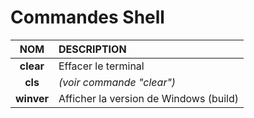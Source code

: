 # Commandes Shell

|NOM|DESCRIPTION|
|:--:|:--|
|**clear**|Effacer le terminal|
|**cls**|_(voir commande "clear")_|
|**winver**|Afficher la version de Windows (build)|
